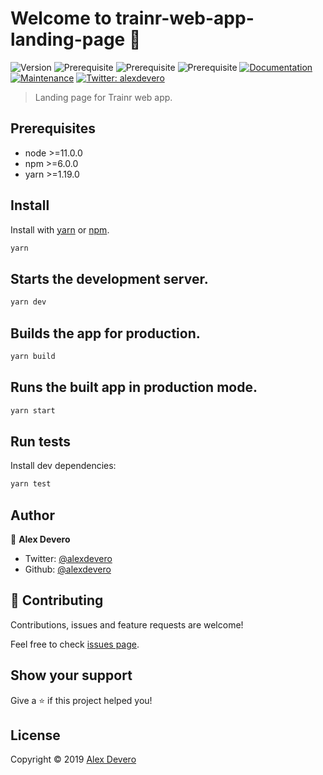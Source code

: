 # Welcome to trainr-web-app-landing-page 👋
![Version](https://img.shields.io/badge/version-1.0.0-blue.svg?cacheSeconds=2592000)
![Prerequisite](https://img.shields.io/badge/node-%3E%3D11.0.0-blue.svg)
![Prerequisite](https://img.shields.io/badge/npm-%3E%3D6.0.0-blue.svg)
![Prerequisite](https://img.shields.io/badge/yarn-%3E%3D1.19.0-blue.svg)
[![Documentation](https://img.shields.io/badge/documentation-yes-brightgreen.svg)](https://github.com/alexdevero/trainr-web-app-landing-page#readme)
[![Maintenance](https://img.shields.io/badge/Maintained%3F-yes-green.svg)](https://github.com/alexdevero/trainr-web-app-landing-page/graphs/commit-activity)
[![Twitter: alexdevero](https://img.shields.io/twitter/follow/alexdevero.svg?style=social)](https://twitter.com/alexdevero)

> Landing page for Trainr web app.

## Prerequisites

- node >=11.0.0
- npm >=6.0.0
- yarn >=1.19.0

## Install

Install with [yarn](https://yarnpkg.com/lang/en/) or [npm](https://www.npmjs.com/).

```sh
yarn
```

## Starts the development server.

```sh
yarn dev
```

## Builds the app for production.

```sh
yarn build
```

## Runs the built app in production mode.

```sh
yarn start
```

## Run tests

Install dev dependencies:

```sh
yarn test
```

## Author

👤 **Alex Devero**

* Twitter: [@alexdevero](https://twitter.com/alexdevero)
* Github: [@alexdevero](https://github.com/alexdevero)

## 🤝 Contributing

Contributions, issues and feature requests are welcome!

Feel free to check [issues page](https://github.com/alexdevero/trainr-web-app-landing-page/issues).

## Show your support

Give a ⭐️ if this project helped you!

## License

Copyright © 2019 [Alex Devero](https://alexdevero.com)
